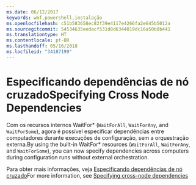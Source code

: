 ```yaml
---
ms.date: 06/12/2017
keywords: wmf,powershell,instalação
ms.openlocfilehash: c51b583658ec82f39e4117e4266fa2e645b5012a
ms.sourcegitcommit: 54534635eedacf531d8d6344019dc16a50b8b441
ms.translationtype: HT
ms.contentlocale: pt-BR
ms.lasthandoff: 05/16/2018
ms.locfileid: "34187199"
---
```

# <a name="specifying-cross-node-dependencies"></a><span data-ttu-id="cea8e-102">Especificando dependências de nó cruzado</span><span class="sxs-lookup"><span data-stu-id="cea8e-102">Specifying Cross Node Dependencies</span></span>

<span data-ttu-id="cea8e-103">Com os recursos internos WaitFor\* (`WaitForAll`, `WaitForAny`, and `WaitForSome`), agora é possível especificar dependências entre computadores durante execuções de configuração, sem a orquestração externa.</span><span class="sxs-lookup"><span data-stu-id="cea8e-103">By using the built-in WaitFor\* resources (`WaitForAll`, `WaitForAny`, and `WaitForSome`), you can now specify dependencies across computers during configuration runs without external orchestration.</span></span>

<span data-ttu-id="cea8e-104">Para obter mais informações, veja [Especificando dependências de nó cruzado](https://msdn.microsoft.com/powershell/dsc/crossnodedependencies)</span><span class="sxs-lookup"><span data-stu-id="cea8e-104">For more information, see [Specifying cross-node dependencies](https://msdn.microsoft.com/powershell/dsc/crossnodedependencies)</span></span>
